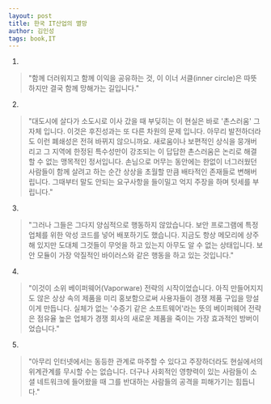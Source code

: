 ```yaml
---
layout: post
title: 한국 IT산업의 멸망
author: 김인성
tags: book,IT
---
```


1. 
> "함께 더러워지고 함께 이익을 공유하는 것, 이 이너 서클(inner circle)은 따뜻하지만 결국 함께 망해가는 길입니다."

2. 
> "대도시에 살다가 소도시로 이사 갔을 때 부딪히는 이 현실은 바로 '촌스러움' 그 자체 입니다. 이것은 후진성과는 또 다른 차원의 문제 입니다. 아무리 발전하더라도 이런 폐쇄성은 전혀 바뀌지 않으니까요. 새로움이나 보편적인 상식을 뭉개버리고 그 지역에 한정된 특수성만이 강조되는 이 답답한 촌스러움은 논리로 해결할 수 없는 맹목적인 정서입니다. 손님으로 머무는 동안에는 한없이 너그러웠던 사람들이 함께 살려고 하는 순간 상상을 초월할 만큼 배타적인 존재들로 변해버립니다. 그때부터 말도 안되는 요구사항을 들이밀고 억지 주장을 하며 텃세를 부립니다."

3. 
> "그러나 그들은 그다지 양심적으로 행동하지 않았습니다. 보안 프로그램에 특정 업체를 위한 악성 코드를 넣어 배포하기도 했습니다. 지금도 항상 메모리에 상주해 있지만 도대체 그것들이 무엇을 하고 있는지 아무도 알 수 없는 상태입니다. 보안 모듈이 가장 악질적인 바이러스와 같은 행동을 하고 있는 것입니다."

4. 
> "이것이 소위 베이퍼웨어(Vaporware) 전략의 시작이었습니다. 아직 만들어지지도 않은 상상 속의 제품을 미리 홍보함으로써 사용자들이 경쟁 제품 구입을 망설이게 만듭니다. 실체가 없는 '수증기 같은 소프트웨어'라는 뜻의 베이퍼웨어 전략은 점유율 높은 업체가 경쟁 회사의 새로운 제품을 죽이는 가장 효과적인 방버이었습니다."

5. 
> "아무리 인터넷에서는 동등한 관계로 마주할 수 있다고 주장하더라도 현실에서의 위계관계를 무시할 수는 없습니다. 더구나 사회적인 영향력이 있는 사람들이 소셜 네트워크에 들어왔을 때 그를 반대하는 사람들의 공격을 피해가기는 힘듭니다."
